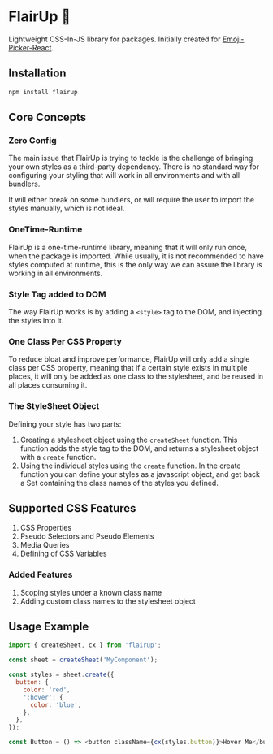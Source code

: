 # FlairUp 🎩

Lightweight CSS-In-JS library for packages.
Initially created for [Emoji-Picker-React](https://github.com/ealush/emoji-picker-react).

## Installation

```bash
npm install flairup
```

## Core Concepts

### Zero Config

The main issue that FlairUp is trying to tackle is the challenge of bringing your own styles as a third-party dependency. There is no standard way for configuring your styling that will work in all environments and with all bundlers.

It will either break on some bundlers, or will require the user to import the styles manually, which is not ideal.

### OneTime-Runtime

FlairUp is a one-time-runtime library, meaning that it will only run once, when the package is imported.
While usually, it is not recommended to have styles computed at runtime, this is the only way we can assure the library is working in all environments.

### Style Tag added to DOM

The way FlairUp works is by adding a `<style>` tag to the DOM, and injecting the styles into it.

### One Class Per CSS Property

To reduce bloat and improve performance, FlairUp will only add a single class per CSS property, meaning that if a certain style exists in multiple places, it will only be added as one class to the stylesheet, and be reused in all places consuming it.

### The StyleSheet Object

Defining your style has two parts:

1. Creating a stylesheet object using the `createSheet` function. This function adds the style tag to the DOM, and returns a stylesheet object with a `create` function.
2. Using the individual styles using the `create` function.
   In the create function you can define your styles as a javascript object, and get back a Set containing the class names of the styles you defined.

## Supported CSS Features

1. CSS Properties
2. Pseudo Selectors and Pseudo Elements
3. Media Queries
4. Defining of CSS Variables

### Added Features

1. Scoping styles under a known class name
2. Adding custom class names to the stylesheet object

## Usage Example

```javascript
import { createSheet, cx } from 'flairup';

const sheet = createSheet('MyComponent');

const styles = sheet.create({
  button: {
    color: 'red',
    ':hover': {
      color: 'blue',
    },
  },
});

const Button = () => <button className={cx(styles.button)}>Hover Me</button>;
```
